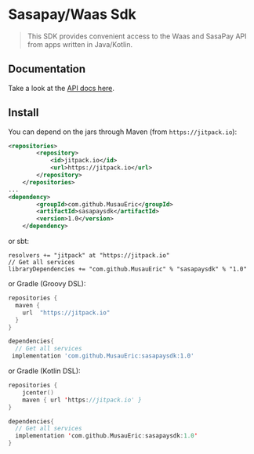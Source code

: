 # Sasapay/Waas Sdk

>
> This SDK provides convenient access to the Waas and SasaPay API from apps written in Java/Kotlin.
>


## Documentation
Take a look at the [API docs here](https://developer.sasapay.app).

## Install

You can depend on the jars through Maven (from `https://jitpack.io`):
```xml
<repositories>
		<repository>
		    <id>jitpack.io</id>
		    <url>https://jitpack.io</url>
		</repository>
	</repositories>
...
<dependency>
	    <groupId>com.github.MusauEric</groupId>
	    <artifactId>sasapaysdk</artifactId>
	    <version>1.0</version>
	</dependency>
```
or sbt:

```
resolvers += "jitpack" at "https://jitpack.io"
// Get all services
libraryDependencies += "com.github.MusauEric" % "sasapaysdk" % "1.0"	
```

or Gradle (Groovy DSL):
```groovy
repositories {
  maven {
    url  "https://jitpack.io"
  }
}

dependencies{
  // Get all services
 implementation 'com.github.MusauEric:sasapaysdk:1.0'
```

or Gradle (Kotlin DSL):
```kotlin
repositories {
    jcenter()
    maven { url 'https://jitpack.io' }
}

dependencies{
  // Get all services
  implementation 'com.github.MusauEric:sasapaysdk:1.0'
}
```




